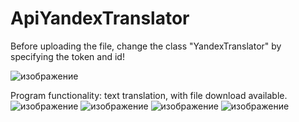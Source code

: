 # ApiYandexTranslator

Before uploading the file, change the class "YandexTranslator" by specifying the token and id!

![изображение](https://user-images.githubusercontent.com/63222456/169681598-2fae918e-b9bd-4ad5-b91f-e1baaefd2bcb.png)

Program functionality: text translation, with file download available.
![изображение](https://user-images.githubusercontent.com/63222456/169681671-b4681cff-9bf1-4446-bac8-82665349e65f.png)
![изображение](https://user-images.githubusercontent.com/63222456/169681672-13d28302-c927-4333-a1ea-77eabf65e58d.png)
![изображение](https://user-images.githubusercontent.com/63222456/169681677-d64d250c-d042-46d5-97e6-e3e229d24d2a.png)
![изображение](https://user-images.githubusercontent.com/63222456/169681681-c99c2fd1-488b-4e17-bfe4-1d0e3a1da5e1.png)


